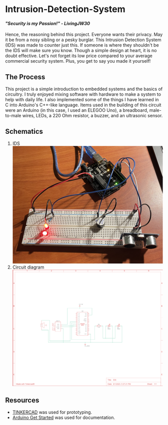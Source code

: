 # Intrusion-Detection-System

#### *"Security is my Passion!" - LivingJW30*
Hence, the reasoning behind this project. Everyone wants their privacy. May it be from a nosy sibling or a pesky burglar. This Intrusion Detection System (IDS) was made to counter just this. If someone is where they shouldn't be the IDS will make sure you know. Though a simple design at heart, it is no doubt effective. Let's not forget its low price compared to your average commercial security system. Plus, you get to say you made it yourself!

## The Process
This project is a simple introduction to embedded systems and the basics of circuitry. I truly enjoyed mixing software with hardware to make a system to help with daily life. I also implemented some of the things I have learned in C into Arduino's C++-like language. Items used in the building of this circuit were an Arduino (in this case, I used an ELEGOO Uno), a breadboard, male-to-male wires, LEDs, a 220 Ohm resistor, a buzzer, and an ultrasonic sensor.

## Schematics
1. IDS
![IDS](IDSimg.jpg)
2. Circuit diagram
![Circuit Diagram](IDS.png)
## Resources
+ [TINKERCAD](https://www.tinkercad.com/dashboard?type=circuits&collection=designs) was used for prototyping.
+ [Arduino Get Started](https://arduinogetstarted.com/) was used for documentation.


[def]: C:\Users\Livin\OneDrive\Pictures\Screenshots